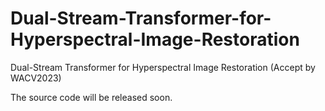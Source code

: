 # Dual-Stream-Transformer-for-Hyperspectral-Image-Restoration
Dual-Stream Transformer for Hyperspectral Image Restoration
(Accept by WACV2023)


The source code will be released soon.
